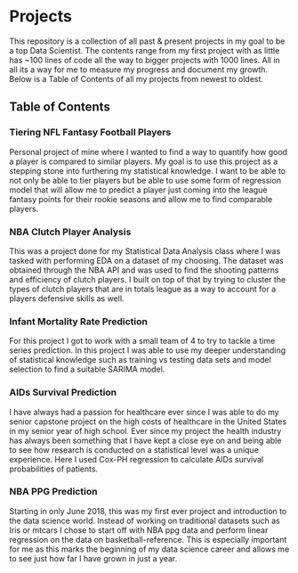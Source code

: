 # Projects

This repository is a collection of all past & present projects in my goal to be a top Data Scientist. The contents range from my first project with as little has ~100 lines of code all the way to bigger projects with 1000 lines. All in all its a way for me to measure my progress and document my growth. Below is a Table of Contents of all my projects from newest to oldest. 

## Table of Contents

### Tiering NFL Fantasy Football Players
Personal project of mine where I wanted to find a way to quantify how good a player is compared to similar players. My goal is to use this project as a stepping stone into furthering my statistical knowledge. I want to be able to not only be able to tier players but be able to use some form of regression model that will allow me to predict a player just coming into the league fantasy points for their rookie seasons and allow me to find comparable players.

### NBA Clutch Player Analysis
This was a project done for my Statistical Data Analysis class where I was tasked with performing EDA on a dataset of my choosing. The dataset was obtained through the NBA API and was used to find the shooting patterns and efficiency of clutch players. I built on top of that by trying to cluster the types of clutch players that are in totals league as a way to account for a players defensive skills as well.

### Infant Mortality Rate Prediction
For this project I got to work with a small team of 4 to try to tackle a time series prediction. In this project I was able to use my deeper understanding of statistical knowledge such as training vs testing data sets and model selection to find a suitable SARIMA model.

### AIDs Survival Prediction
I have always had a passion for healthcare ever since I was able to do my senior capstone project on the high costs of healthcare in the United States in my senior year of high school. Ever since my project the health industry has always been something that I have kept a close eye on and being able to see how research is conducted on a statistical level was a unique experience. Here I used Cox-PH regression to calculate AIDs survival probabilities of patients.

### NBA PPG Prediction
Starting in only June 2018, this was my first ever project and introduction to the data science world. Instead of working on traditional datasets such as Iris or mtcars I chose to start off with NBA ppg data and perform linear regression on the data on basketball-reference. This is especially important for me as this marks the beginning of my data science career and allows me to see just how far I have grown in just a year.
